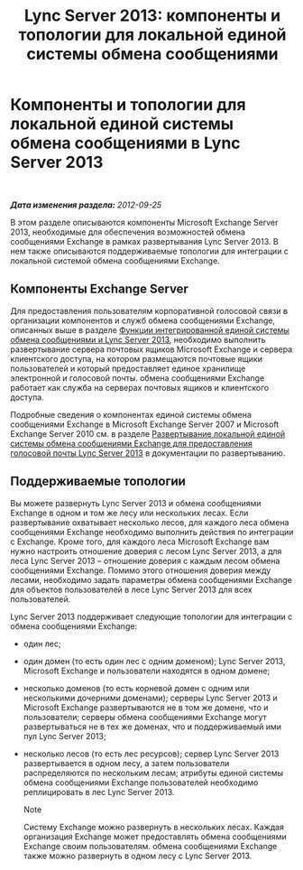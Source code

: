 ﻿---
title: 'Lync Server 2013: компоненты и топологии для локальной единой системы обмена сообщениями'
TOCTitle: Компоненты и топологии для локальной единой системы обмена сообщениями
ms:assetid: 22fc87cf-a7e5-4c8c-bb9b-101e5380cdcf
ms:mtpsurl: https://technet.microsoft.com/ru-ru/library/Gg425711(v=OCS.15)
ms:contentKeyID: 49309189
ms.date: 05/19/2016
mtps_version: v=OCS.15
ms.translationtype: HT
---

# Компоненты и топологии для локальной единой системы обмена сообщениями в Lync Server 2013

 

_**Дата изменения раздела:** 2012-09-25_

В этом разделе описываются компоненты Microsoft Exchange Server 2013, необходимые для обеспечения возможностей обмена сообщениями Exchange в рамках развертывания Lync Server 2013. В нем также описываются поддерживаемые топологии для интеграции с локальной системой обмена сообщениями Exchange.

## Компоненты Exchange Server

Для предоставления пользователям корпоративной голосовой связи в организации компонентов и служб обмена сообщениями Exchange, описанных выше в разделе [Функции интегрированной единой системы обмена сообщениями и Lync Server 2013](lync-server-2013-features-of-integrated-unified-messaging.md), необходимо выполнить развертывание сервера почтовых ящиков Microsoft Exchange и сервера клиентского доступа, на котором размещаются почтовые ящики пользователей и который предоставляет единое хранилище электронной и голосовой почты. обмена сообщениями Exchange работает как служба на серверах почтовых ящиков и клиентского доступа.

Подробные сведения о компонентах единой системы обмена сообщениями Exchange в Microsoft Exchange Server 2007 и Microsoft Exchange Server 2010 см. в разделе [Развертывание локальной единой системы обмена сообщениями Exchange для предоставления голосовой почты Lync Server 2013](lync-server-2013-deploying-on-premises-exchange-um-to-provide-lync-server-2013-voice-mail.md) в документации по развертыванию.

## Поддерживаемые топологии

Вы можете развернуть Lync Server 2013 и обмена сообщениями Exchange в одном и том же лесу или нескольких лесах. Если развертывание охватывает несколько лесов, для каждого леса обмена сообщениями Exchange необходимо выполнить действия по интеграции с Exchange. Кроме того, для каждого леса Microsoft Exchange вам нужно настроить отношение доверия с лесом Lync Server 2013, а для леса Lync Server 2013 – отношение доверия с каждым лесом обмена сообщениями Exchange. Помимо этого отношения доверия между лесами, необходимо задать параметры обмена сообщениями Exchange для объектов пользователей в лесе Lync Server 2013 для всех пользователей.

Lync Server 2013 поддерживает следующие топологии для интеграции с обмена сообщениями Exchange:

  - один лес;

  - один домен (то есть один лес с одним доменом); Lync Server 2013, Microsoft Exchange и пользователи находятся в одном домене;

  - несколько доменов (то есть корневой домен с одним или несколькими дочерними доменами); серверы Lync Server 2013 и Microsoft Exchange развертываются не в том же домене, что и пользователи; серверы обмена сообщениями Exchange могут развертываться не в тех же доменах, что и поддерживаемый ими пул Lync Server 2013;

  - несколько лесов (то есть лес ресурсов); сервер Lync Server 2013 развертывается в одном лесу, а затем пользователи распределяются по нескольким лесам; атрибуты единой системы обмена сообщениями Exchange пользователей необходимо реплицировать в лес Lync Server 2013.
    
    > [!NOTE]  
    > Систему Exchange можно развернуть в нескольких лесах. Каждая организация Exchange может предоставлять обмена сообщениями Exchange своим пользователям. обмена сообщениями Exchange также можно развернуть в одном лесу с Lync Server 2013.
